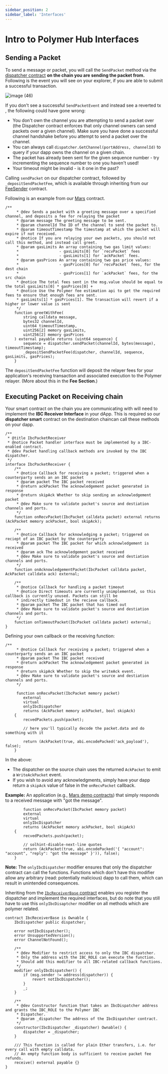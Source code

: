 ```yaml
---
sidebar_position: 2
sidebar_label: 'Interfaces'
---
```


# Intro to Polymer Hub Interfaces

## Sending a Packet

To send a message or packet, you will call the `SendPacket` method via the [dispatcher contract](https://github.com/open-ibc/vibc-core-smart-contracts/blob/main/contracts/interfaces/IbcDispatcher.sol) **on the chain you are sending the packet from.** Following is the event you will see on your explorer, if you are able to submit a successful transaction.

![image (46)](https://github.com/user-attachments/assets/e3df9dcb-3f43-46ed-bbb2-f9996bb019fa)


If you don't see a successful `SendPacketEvent` and instead see a reverted tx , the following could have gone wrong:

- You don't own the channel you are attempting to send a packet over (the Dispatcher contract enforces that only channel owners can send packets over a given channel). Make sure you have done a successful channel handshake before you attempt to send a packet over the channel.
- You can always call `dispatcher.GetChannel(portAddress, channelId)` to query if your dapp owns the channel on a given chain.
- The packet has already been sent for the given sequence number - try incrementing the sequence number to one you haven't used!
- Your timeout might be invalid - is it one in the past?

Calling `sendPacket` on our dispatcher contract, followed by `_depositSendPacketFee`, which is available through inheriting from our [FeeSender](https://github.com/open-ibc/vibc-core-smart-contracts/blob/main/contracts/implementation_templates/FeeSender.sol) contract. 

Following is an example from our [Mars](https://github.com/open-ibc/vibc-core-smart-contracts/blob/b50844c6925d6780d110bbddb3c47d0797f57c7a/contracts/examples/Mars.sol#L172) contract. 

```solidity
/**
     * @dev Sends a packet with a greeting message over a specified channel, and deposits a fee for relaying the packet
     * @param message The greeting message to be sent.
     * @param channelId The ID of the channel to send the packet to.
     * @param timeoutTimestamp The timestamp at which the packet will expire if not received.
     * @notice If you are relaying your own packets, you should not call this method, and instead call greet.
     * @param gasLimits An array containing two gas limit values:
     *                  - gasLimits[0] for `recvPacket` fees
     *                  - gasLimits[1] for `ackPacket` fees.
     * @param gasPrices An array containing two gas price values:
     *                  - gasPrices[0] for `recvPacket` fees, for the dest chain
     *                  - gasPrices[1] for `ackPacket` fees, for the src chain
     * @notice The total fees sent in the msg.value should be equal to the total gasLimits[0] * gasPrices[0] +
     * @notice Use the Polymer fee estimation api to get the required fees to ensure that enough fees are sent.
     * gasLimits[1] * gasPrices[1]. The transaction will revert if a higher or lower value is sent
     */
    function greetWithFee(
        string calldata message,
        bytes32 channelId,
        uint64 timeoutTimestamp,
        uint256[2] memory gasLimits,
        uint256[2] memory gasPrices
    ) external payable returns (uint64 sequence) {
        sequence = dispatcher.sendPacket(channelId, bytes(message), timeoutTimestamp);
        _depositSendPacketFee(dispatcher, channelId, sequence, gasLimits, gasPrices);
    }
```

The `depositSendPacketFee` function will deposit the relayer fees for your application's receiving transaction and associated execution to the Polymer relayer. (More about this in the **Fee Section**.)

## Executing Packet on Receiving chain

Your smart contract on the chain you are communicating with will need to implement the **IBC Receiver Interface** in your dApp. This is required so our **dispatcher smart** contract on the destination chaincan call these methods on your dapp.

```solidity
/**
 * @title IbcPacketReceiver
 * @notice Packet handler interface must be implemented by a IBC-enabled contract.
 * @dev Packet handling callback methods are invoked by the IBC dispatcher.
 */
interface IbcPacketReceiver {
    /**
     * @notice Callback for receiving a packet; triggered when a counterparty sends an an IBC packet
     * @param packet The IBC packet received
     * @return ackPacket The acknowledgement packet generated in response
     * @return skipAck Whether to skip sending an acknowledgement packet
     * @dev Make sure to validate packet's source and destiation channels and ports.
     */
    function onRecvPacket(IbcPacket calldata packet) external returns (AckPacket memory ackPacket, bool skipAck);

    /**
     * @notice Callback for acknowledging a packet; triggered on reciept of an IBC packet by the counterparty
     * @param packet The IBC packet for which acknowledgement is received
     * @param ack The acknowledgement packet received
     * @dev Make sure to validate packet's source and destiation channels and ports.
     */
    function onAcknowledgementPacket(IbcPacket calldata packet, AckPacket calldata ack) external;

    /**
     * @notice Callback for handling a packet timeout
     * @notice Direct timeouts are currently unimplemented, so this callback is currently unused. Packets can still be
     * indirectly timedout in the recieve callback.
     * @param packet The IBC packet that has timed out
     * @dev Make sure to validate packet's source and destiation channels and ports.
     */
    function onTimeoutPacket(IbcPacket calldata packet) external;
}
```

Defining your own callback or the receiving function:

```solidity
/**
     * @notice Callback for receiving a packet; triggered when a counterparty sends an an IBC packet
     * @param packet The IBC packet received
     * @return ackPacket The acknowledgement packet generated in response
     * @return skipAck Whether to skip the writeAck event.
     * @dev Make sure to validate packet's source and destiation channels and ports.
     */
     
     function onRecvPacket(IbcPacket memory packet)
        external
        virtual
        onlyIbcDispatcher
        returns (AckPacket memory ackPacket, bool skipAck)
    {
        recvedPackets.push(packet);

        // here you'll typically decode the packet.data and do something with it

        return (AckPacket(true, abi.encodePacked('ack_payload'), false);
    }
```

In the above:

- The dispatcher on the source chain uses the returned `AckPacket` to emit a `WriteAckPacket` event.
- If you wish to avoid any acknowledgments, simply have your dapp return a  `skipAck` value of  false in the `onRecvPacket` callback.

**Example:** An application (e.g., [Mars demo contracts](https://github.com/open-ibc/vibc-core-smart-contracts/blob/main/contracts/examples/Mars.sol)) that simply responds to a received message with "got the message".

```solidity
 		function onRecvPacket(IbcPacket memory packet)
        external
        virtual
        onlyIbcDispatcher
        returns (AckPacket memory ackPacket, bool skipAck)
    {
        recvedPackets.push(packet);

        // solhint-disable-next-line quotes
        return (AckPacket(true, abi.encodePacked('{ "account": "account", "reply": "got the message" }')), false);
    }
```

**Note:** The `onlyIbcDispatcher` modifier ensures that only the dispatcher contract can call the functions. Functions which don't have this modifier allow any arbitrary (read: potentially malicious) dapp to call them, which can result in unintended consequences.  

Inheriting from the [`IbcReceiverBase` contract](https://github.com/open-ibc/vibc-core-smart-contracts/blob/main/contracts/interfaces/IbcReceiver.sol#L77-L103) enables you register the dispatcher and implement the required interfaces, but do note that you still have to use this `onlyIbcDisaptcher` modifier on all methods which are polymer related.

```solidity
contract IbcReceiverBase is Ownable {
    IbcDispatcher public dispatcher;

    error notIbcDispatcher();
    error UnsupportedVersion();
    error ChannelNotFound();

    /**
     * @dev Modifier to restrict access to only the IBC dispatcher.
     * Only the address with the IBC_ROLE can execute the function.
     * Should add this modifier to all IBC-related callback functions.
     */
    modifier onlyIbcDispatcher() {
        if (msg.sender != address(dispatcher)) {
            revert notIbcDispatcher();
        }
        _;
    }

    /**
     * @dev Constructor function that takes an IbcDispatcher address and grants the IBC_ROLE to the Polymer IBC
     * Dispatcher.
     * @param _dispatcher The address of the IbcDispatcher contract.
     */
    constructor(IbcDispatcher _dispatcher) Ownable() {
        dispatcher = _dispatcher;
    }

    /// This function is called for plain Ether transfers, i.e. for every call with empty calldata.
    // An empty function body is sufficient to receive packet fee refunds.
    receive() external payable {}
}
```

